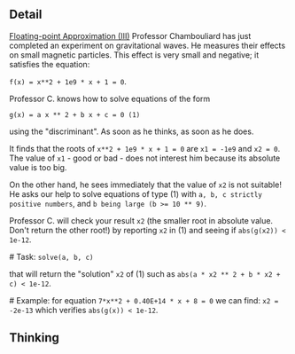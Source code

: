 ## Detail
[Floating-point Approximation (III)](https://www.codewars.com/kata/floating-point-approximation-iii/train/rust)
Professor Chambouliard has just completed an experiment on gravitational waves.
He measures their effects on small magnetic particles. This effect is very small 
and negative; it satisfies the equation:

`f(x) = x**2 + 1e9 * x + 1 = 0`. 

Professor C. knows how to solve equations of the form 

`g(x) = a x ** 2 + b x + c = 0 (1)` 

using the "discriminant".
As soon as he thinks, as soon as he does.

It finds that the roots of `x**2 + 1e9 * x + 1 = 0` are `x1 = -1e9` and `x2 = 0`. The value of `x1` - good or bad - does not interest him because its absolute value is too big. 

On the other hand, he sees immediately that the value of `x2` is not suitable!
He asks our help to solve equations of type (1) 
with `a, b, c strictly positive numbers`, and `b being large (b >= 10 ** 9)`.

Professor C. will check your result `x2` (the smaller root in absolute value. Don't return the other root!) by reporting `x2` in (1) 
and seeing if `abs(g(x2)) < 1e-12`.

\# Task: 
`solve(a, b, c)` 

that will return the "solution" `x2` of (1) such as `abs(a * x2 ** 2 + b * x2 + c) < 1e-12`.

\# Example: 
for equation `7*x**2 + 0.40E+14 * x + 8 = 0` we can find: `x2 = -2e-13`
which verifies `abs(g(x)) < 1e-12`.
## Thinking
